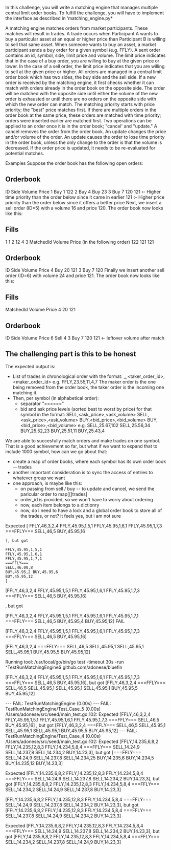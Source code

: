


In this challenge, you will write a matching engine that manages multiple central limit order books. To fulfill the challenge, you will have to implement the interface as described in 'matching_engine.py*


A matching engine matches orders from market participants. These matches will result in trades. A trade occurs when Participant A
wants to buy a particular asset at an equal or higher price than Participant B is willing to sell that same asset.
When someone wants to buy an asset, a market participant sends a buy order for a given symbol (e.g. FFLY). A sent order contains an id, symbol, side, limit price and volume. The limit price indicates that in the case of a buy order, you are willing to buy at the given
price or lower. In the case of a sell order, the limit price indicates that you are willing to sell at the given price or higher.
All orders are managed in a central limit order book which has two sides, the buy side and the sell side. If a new order is received by the matching engine, it first checks whether it can match with orders already in the order book on the opposite side.
The order will be matched with the opposite side until either the volume of the new order is exhausted or until there are no orders on the opposite side with which the new order can match. The matching priority starts with price priority; the "best" price matches first. If there are multiple orders in the order book at the same price, these orders are matched with time priority; orders
were inserted earlier are matched first.
Two operations can be applied to an order once it is in the order book; "cancel' and "update." A cancel removes the order from the order book. An update changes the price and/or volume of the order. An update causes the order to lose time priority in
the order book, unless the only change to the order is that the volume is decreased. If the order price is updated, it needs to be re-evaluated for potential matches.


Examples
Suppose the order book has the following open orders:

## Orderbook
ID Side Volume Price
1 Buy 1 122
2 Buy
4 Buy
23
3 Buy 7
120
121 ‹- Higher time priority than the order below since it came in earlier
121 ‹- Higher price priority than the order below since it offers a better price
Next, we insert a sell order (ID=5) with a volume 16 and price 120. The order book now looks like this:

## Fills
1
1
2
12
4
3
MatchedId Volume Price (in the following order)
122
121
121
## Orderbook
ID Side Volume Price
4 Buy 20
121
3 Buy 7
120
Finally we insert another sell order (ID=6) with volume 24 and price 121. The order book now looks like this:
## Fills
MatchedId Volume Price
4
20
121
## Orderbook
ID Side Volume Price
6 Sell 4
3 Buy 7
120
121 <- leftover volume after match


## The challenging part is this to be honest

 The expected output is:
 - List of trades in chronological order with the format:
   <symbol>,<price>,<volume>,<taker_order_id>,<maker_order_id>
   e.g. FFLY,23.55,11,4,7
   The maker order is the one being removed from the order book, the taker order is the incoming one matching it.
 - Then, per symbol (in alphabetical order):
   - separator "===<symbol>==="
   - bid and ask price levels (sorted best to worst by price) for that symbol in the format:
     SELL,<ask_price>,<ask_volume>
     SELL,<ask_price>,<ask_volume>
     BUY,<bid_price>,<bid_volume>
     BUY,<bid_price>,<bid_volume>
     e.g. SELL,25.67,102
          SELL,25.56,34
          BUY,25.52,23
          BUY,25.51,11
          BUY,25.43,4


We are able to succesfully match orders and make trades on one symbol. That is a good achievement so far, but what if we want to expand that to include 1000 symbol, how can we go about that:
- create a map of order books, where each symbol has its own order book -- trades
- another important consideration is to sync the access of entries to whatever group we want
- one approach, is maybe like this:
    - on passing from sell / buy -- to update and cancel, we send the paricular order to map[[]trades]
    - order_id is provided, so we won't have to worry about ordering
    - now, each item belongs to a dictionry
    - now, do i need to have a lock and a global order book to store all of the trades, or not? it feels yes, but i am not sure



Expected [
    FFLY,46,3,2,4
    FFLY,45.95,1,5,1
    FFLY,45.95,1,6,1
    FFLY,45.95,1,7,3
    ===FFLY===
    SELL,46,5 
    BUY,45.95,16

    ], but got
    
    FFLY,45.95,1,5,1 
    FFLY,45.95,1,6,1 
    FFLY,45.95,1,7,1 
    ===FFLY=== 
    SELL,46.00,8 
    BUY,45.95,2 BUY,45.95,6 
    BUY,45.95,12
    ]


[FFLY,46,3,2,4 FFLY,45.95,1,5,1 FFLY,45.95,1,6,1 FFLY,45.95,1,7,3 ===FFLY=== SELL,46,5 BUY,45.95,16]

, but got

[FFLY,46,3,2,4 FFLY,45.95,1,5,1 FFLY,45.95,1,6,1 FFLY,45.95,1,7,1 ===FFLY=== SELL,46,5 BUY,45.95,4 BUY,45.95,12]
FAIL

[FFLY,46,3,2,4 FFLY,45.95,1,5,1 FFLY,45.95,1,6,1 FFLY,45.95,1,7,3 ===FFLY=== SELL,46,5 BUY,45.95,16]

[FFLY,46,3,2,4 ===FFLY=== SELL,46,5 SELL,45.95,1 SELL,45.95,1 SELL,45.95,1 BUY,45.95,5 BUY,45.95,12]

Running tool: /usr/local/go/bin/go test -timeout 30s -run ^TestRunMatchingEngine$ github.com/adonese/bluefin

[FFLY,46,3,2,4 FFLY,45.95,1,5,1 FFLY,45.95,1,6,1 FFLY,45.95,1,7,3 ===FFLY=== SELL,46,5 BUY,45.95,16], but got 
[FFLY,46,3,2,4 ===FFLY=== SELL,46,5 SELL,45.95,1 SELL,45.95,1 SELL,45.95,1 BUY,45.95,5 BUY,45.95,12]



--- FAIL: TestRunMatchingEngine (0.00s)
    --- FAIL: TestRunMatchingEngine/Test_Case_5 (0.00s)
        /Users/adonese/src/seed/main_test.go:102: Expected 
[FFLY,46,3,2,4 FFLY,45.95,1,5,1 FFLY,45.95,1,6,1 FFLY,45.95,1,7,3 ===FFLY=== SELL,46,5 BUY,45.95,16]
, but got 
[FFLY,46,3,2,4 ===FFLY=== SELL,46,5 SELL,45.95,1 SELL,45.95,1 SELL,45.95,1 BUY,45.95,5 BUY,45.95,12]
    --- FAIL: TestRunMatchingEngine/Test_Case_4 (0.00s)
        /Users/adonese/src/seed/main_test.go:102: Expected [FFLY,14.235,6,8,2 FFLY,14.235,12,8,3 FFLY,14.234,5,8,4 ===FFLY=== SELL,14.24,9 SELL,14.237,8 SELL,14.234,2 BUY,14.23,3], but got [===FFLY=== SELL,14.24,9 SELL,14.237,8 SELL,14.234,25 BUY,14.235,6 BUY,14.234,5 BUY,14.235,12 BUY,14.23,3]



Expected 
[FFLY,14.235,6,8,2 FFLY,14.235,12,8,3 FFLY,14.234,5,8,4 ===FFLY=== SELL,14.24,9 SELL,14.237,8 SELL,14.234,2 BUY,14.23,3], but got 
[FFLY,14.235,6,8,2 FFLY,14.235,12,8,3 FFLY,14.234,5,8,4 ===FFLY=== SELL,14.234,2 SELL,14.24,9 SELL,14.237,8 BUY,14.23,3]

[FFLY,14.235,6,8,2 FFLY,14.235,12,8,3 FFLY,14.234,5,8,4 ===FFLY=== SELL,14.24,9 SELL,14.237,8 SELL,14.234,2 BUY,14.23,3], but got 
[FFLY,14.235,6,8,2 FFLY,14.235,12,8,3 FFLY,14.234,5,8,4 ===FFLY=== SELL,14.237,8 SELL,14.24,9 SELL,14.234,2 BUY,14.23,3]

Expected 
[FFLY,14.235,6,8,2 FFLY,14.235,12,8,3 FFLY,14.234,5,8,4 ===FFLY=== SELL,14.24,9 SELL,14.237,8 SELL,14.234,2 BUY,14.23,3], but got 
[FFLY,14.235,6,8,2 FFLY,14.235,12,8,3 FFLY,14.234,5,8,4 ===FFLY=== SELL,14.234,2 SELL,14.237,8 SELL,14.24,9 BUY,14.23,3]